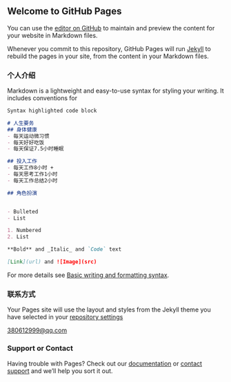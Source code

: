 ## Welcome to GitHub Pages

You can use the [editor on GitHub](https://github.com/soniasun/soniasun.github.io/edit/main/index.md) to maintain and preview the content for your website in Markdown files.

Whenever you commit to this repository, GitHub Pages will run [Jekyll](https://jekyllrb.com/) to rebuild the pages in your site, from the content in your Markdown files.

### 个人介绍 

Markdown is a lightweight and easy-to-use syntax for styling your writing. It includes conventions for

```markdown
Syntax highlighted code block

# 人生要务
## 身体健康
- 每天运动微习惯
- 每天好好吃饭
- 每天保证7.5小时睡眠

## 投入工作
- 每天工作8小时 +
- 每天思考工作1小时
- 每天工作总结2小时

## 角色扮演


- Bulleted
- List

1. Numbered
2. List

**Bold** and _Italic_ and `Code` text

[Link](url) and ![Image](src)
```

For more details see [Basic writing and formatting syntax](https://docs.github.com/en/github/writing-on-github/getting-started-with-writing-and-formatting-on-github/basic-writing-and-formatting-syntax).

### 联系方式 

Your Pages site will use the layout and styles from the Jekyll theme you have selected in your [repository settings](https://github.com/soniasun/soniasun.github.io/settings/pages)

380612999@qq.com

### Support or Contact

Having trouble with Pages? Check out our [documentation](https://docs.github.com/categories/github-pages-basics/) or [contact support](https://support.github.com/contact) and we’ll help you sort it out.
